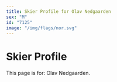 ```yaml
---
title: Skier Profile for Olav Nedgaarden
sex: "M"
id: "7125"
image: "/img/flags/nor.svg" 
---
```


# Skier Profile

This page is for: Olav Nedgaarden.
    